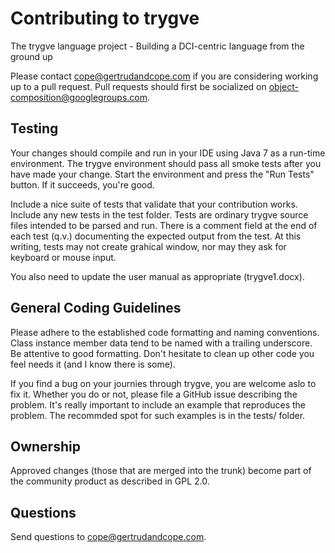 
# Contributing to trygve
The trygve language project - Building a DCI-centric language from the ground up

Please contact cope@gertrudandcope.com if you are considering working up to a pull request. Pull requests should first be socialized on object-composition@googlegroups.com.

## Testing

Your changes should compile and run in your IDE using Java 7 as a run-time environment. The trygve environment should pass all smoke tests after you have made your change. Start the environment and press the "Run Tests" button. If it succeeds, you're good.

Include a nice suite of tests that validate that your contribution works. Include any new tests in the test folder. Tests are ordinary trygve source files intended to be parsed and run. There is a comment field at the end of each test (q.v.) documenting the expected output from the test. At this writing, tests may not create grahical window, nor may they ask for keyboard or mouse input.

You also need to update the user manual as appropriate (trygve1.docx).

## General Coding Guidelines

Please adhere to the established code formatting and naming conventions. Class instance member data tend to be named with a trailing underscore. Be attentive to good formatting. Don't hesitate to clean up other code you feel needs it (and I know there is some).

If you find a bug on your journies through trygve, you are welcome aslo to fix it. Whether you do or not, please file a GitHub issue describing the problem. It's really important to include an example that reproduces the problem. The recommded spot for such examples is in the tests/ folder.


## Ownership

Approved changes (those that are merged into the trunk) become part of the community product as described in GPL 2.0.

## Questions

Send questions to cope@gertrudandcope.com.
